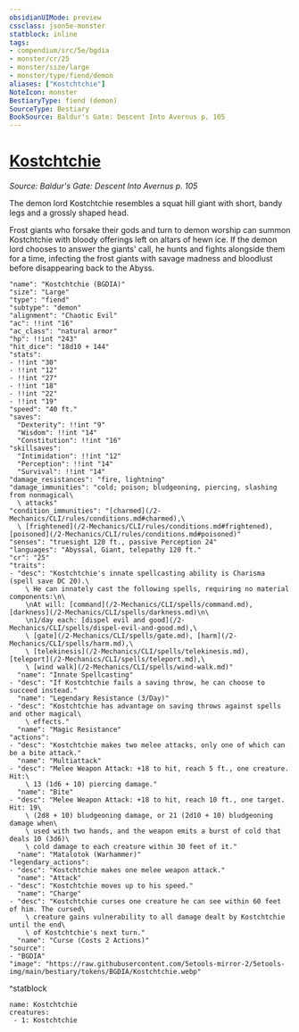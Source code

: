 ```yaml
---
obsidianUIMode: preview
cssclass: json5e-monster
statblock: inline
tags:
- compendium/src/5e/bgdia
- monster/cr/25
- monster/size/large
- monster/type/fiend/demon
aliases: ["Kostchtchie"]
NoteIcon: monster
BestiaryType: fiend (demon)
SourceType: Bestiary
BookSource: Baldur's Gate: Descent Into Avernus p. 105
---
```

# [Kostchtchie](2-Mechanics/CLI/bestiary/npc/kostchtchie-bgdia.md)
*Source: Baldur's Gate: Descent Into Avernus p. 105*  

The demon lord Kostchtchie resembles a squat hill giant with short, bandy legs and a grossly shaped head.

Frost giants who forsake their gods and turn to demon worship can summon Kostchtchie with bloody offerings left on altars of hewn ice. If the demon lord chooses to answer the giants' call, he hunts and fights alongside them for a time, infecting the frost giants with savage madness and bloodlust before disappearing back to the Abyss.

```statblock
"name": "Kostchtchie (BGDIA)"
"size": "Large"
"type": "fiend"
"subtype": "demon"
"alignment": "Chaotic Evil"
"ac": !!int "16"
"ac_class": "natural armor"
"hp": !!int "243"
"hit_dice": "18d10 + 144"
"stats":
- !!int "30"
- !!int "12"
- !!int "27"
- !!int "18"
- !!int "22"
- !!int "19"
"speed": "40 ft."
"saves":
  "Dexterity": !!int "9"
  "Wisdom": !!int "14"
  "Constitution": !!int "16"
"skillsaves":
  "Intimidation": !!int "12"
  "Perception": !!int "14"
  "Survival": !!int "14"
"damage_resistances": "fire, lightning"
"damage_immunities": "cold; poison; bludgeoning, piercing, slashing from nonmagical\
  \ attacks"
"condition_immunities": "[charmed](/2-Mechanics/CLI/rules/conditions.md#charmed),\
  \ [frightened](/2-Mechanics/CLI/rules/conditions.md#frightened), [poisoned](/2-Mechanics/CLI/rules/conditions.md#poisoned)"
"senses": "truesight 120 ft., passive Perception 24"
"languages": "Abyssal, Giant, telepathy 120 ft."
"cr": "25"
"traits":
- "desc": "Kostchtchie's innate spellcasting ability is Charisma (spell save DC 20).\
    \ He can innately cast the following spells, requiring no material components:\n\
    \nAt will: [command](/2-Mechanics/CLI/spells/command.md), [darkness](/2-Mechanics/CLI/spells/darkness.md)\n\
    \n1/day each: [dispel evil and good](/2-Mechanics/CLI/spells/dispel-evil-and-good.md),\
    \ [gate](/2-Mechanics/CLI/spells/gate.md), [harm](/2-Mechanics/CLI/spells/harm.md),\
    \ [telekinesis](/2-Mechanics/CLI/spells/telekinesis.md), [teleport](/2-Mechanics/CLI/spells/teleport.md),\
    \ [wind walk](/2-Mechanics/CLI/spells/wind-walk.md)"
  "name": "Innate Spellcasting"
- "desc": "If Kostchtchie fails a saving throw, he can choose to succeed instead."
  "name": "Legendary Resistance (3/Day)"
- "desc": "Kostchtchie has advantage on saving throws against spells and other magical\
    \ effects."
  "name": "Magic Resistance"
"actions":
- "desc": "Kostchtchie makes two melee attacks, only one of which can be a bite attack."
  "name": "Multiattack"
- "desc": "Melee Weapon Attack: +18 to hit, reach 5 ft., one creature. Hit:\
    \ 13 (1d6 + 10) piercing damage."
  "name": "Bite"
- "desc": "Melee Weapon Attack: +18 to hit, reach 10 ft., one target. Hit: 19\
    \ (2d8 + 10) bludgeoning damage, or 21 (2d10 + 10) bludgeoning damage when\
    \ used with two hands, and the weapon emits a burst of cold that deals 10 (3d6)\
    \ cold damage to each creature within 30 feet of it."
  "name": "Matalotok (Warhammer)"
"legendary_actions":
- "desc": "Kostchtchie makes one melee weapon attack."
  "name": "Attack"
- "desc": "Kostchtchie moves up to his speed."
  "name": "Charge"
- "desc": "Kostchtchie curses one creature he can see within 60 feet of him. The cursed\
    \ creature gains vulnerability to all damage dealt by Kostchtchie until the end\
    \ of Kostchtchie's next turn."
  "name": "Curse (Costs 2 Actions)"
"source":
- "BGDIA"
"image": "https://raw.githubusercontent.com/5etools-mirror-2/5etools-img/main/bestiary/tokens/BGDIA/Kostchtchie.webp"
```
^statblock

```encounter-table
name: Kostchtchie
creatures:
 - 1: Kostchtchie
```